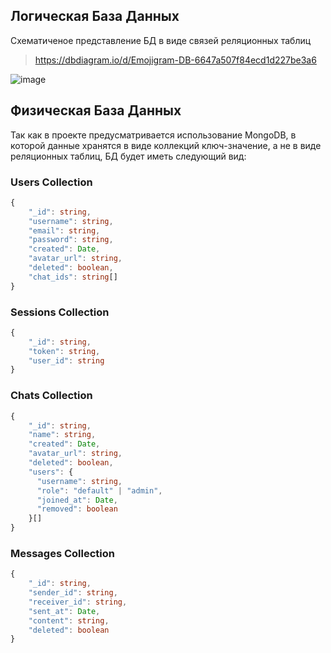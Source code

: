 ## Логическая База Данных

Схематиченое представление БД в виде связей реляционных таблиц

> https://dbdiagram.io/d/Emojigram-DB-6647a507f84ecd1d227be3a6

![image](https://github.com/rissenberg/Emojigram/assets/114286666/c8d508f6-3d5e-484a-8e21-097634fe3c51)

## Физическая База Данных

Так как в проекте предусматривается использование MongoDB, в которой данные хранятся в виде коллекций ключ-значение, а не в виде реляционных таблиц, БД будет иметь следующий вид:

### Users Collection
```ts
{
    "_id": string,
    "username": string,
    "email": string,
    "password": string,
    "created": Date,
    "avatar_url": string,
    "deleted": boolean,
    "chat_ids": string[]
}
```
### Sessions Collection
```ts
{
    "_id": string,
    "token": string,
    "user_id": string
}
```
### Chats Collection
```ts
{
    "_id": string,
    "name": string,
    "created": Date,
    "avatar_url": string,
    "deleted": boolean,
    "users": {
      "username": string,
      "role": "default" | "admin",
      "joined_at": Date,
      "removed": boolean
    }[]
}
```
### Messages Collection
```ts
{
    "_id": string,
    "sender_id": string,
    "receiver_id": string,
    "sent_at": Date,
    "content": string,
    "deleted": boolean
}
```

